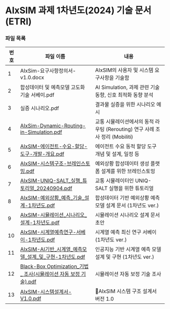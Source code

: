 # AIxSIM 과제 1차년도(2024) 기술 문서 (ETRI)

### 파일 목록
번호 | 파일 이름 | 내용
--- | ------------ | -------------
1 | AIxSim-요구사항정의서-v1.0.docx | AIxSIM의 사용자 및 시스템 요구사항을 기술함 
2 | 합성데이터 및 예측모델 고도화 기술 서베이.pdf | AI Simulation, 과제 관련 기술동향, 신호 최적화 동향 분석
3 | 실증 시나리오.pdf | 결과물 실증을 위한 시나리오 예시
4 | [AIxSim-Dynamic-Routing-in-Simulation.pdf](./AIxSim-Dynamic-Routing-in-Simulation.pdf) | 교통 시뮬레이션에서의 동적 라우팅 (Rerouting) 연구 사례 조사 정리 (Mobiliti)
5 | [AIxSIM-에이전트-수요-할당-도구-개발-개요.pdf](./AIxSIM-에이전트-수요-할당-도구-개발-개요.pdf) | 에이전트 수요 동적 할당 도구 개념 및 설계, 일정 등
6 | [AIxSIM-시스템구조-브레인스토밍.pdf](./AIxSIM-시스템구조-브레인스토밍.pdf) | 예외상황 합성데이터 생성 플랫폼 설계를 위한 브레인스토밍
7 | [AIxSIM-UNIQ-SALT_실행_튜토리얼_20240904.pdf](./AIxSIM-UNIQ-SALT_실행_튜토리얼_20240904.pdf) | 교통 시뮬레이터인 UNIQ-SALT 실행을 위한 튜토리얼
8 | [AIxSIM-예외상황_예측_기술_설계-1차년도.pdf](./AIxSIM-예외상황_예측_기술_설계-1차년도.pdf) | 합성데이터 기반 예외상황 예측 모델 설계 문서 (1차년도 ver.)
9 | [AIxSIM-시뮬레이션_시나리오_설계-1차년도.pdf](./AIxSIM-시뮬레이션_시나리오_설계-1차년도.pdf) | 시뮬레이션 시나리오 설계 문서 초안
10 | [AIxSIM-시계열예측연구-서베이-1차년도.pdf](./AIxSIM-시계열예측연구-서베이-1차년도.pdf) | 시계열 예측 최신 연구 서베이 (1차년도 ver.)
11 | [AIxSIM-AI기반_시계열_예측모델_설계_및_구현-1차년도.pdf](./AIxSIM-AI기반_시계열_예측모델_설계_및_구현-1차년도.pdf) | 인공지능 기반 시계열 예측 모델 설계 및 구현 (1차년도 ver.)
12 | [Black-Box Optimization_기법_ 조사(시뮬레이션 자동 보정 기술).pdf](./Black-Box%20Optimization_%EA%B8%B0%EB%B2%95_%20%EC%A1%B0%EC%82%AC%28%EC%8B%9C%EB%AE%AC%EB%A0%88%EC%9D%B4%EC%85%98%20%EC%9E%90%EB%8F%99%20%EB%B3%B4%EC%A0%95%20%EA%B8%B0%EC%88%A0%29.pdf) | 시뮬레이션 자동 보정 기술 조사
13 | [AIxSIM-시스템설계서-V1.0.pdf](./AIxSIM-시스템설계서-V1.0.pdf) | AIxSIM 시스템 구조 설계서 버전 1.0
